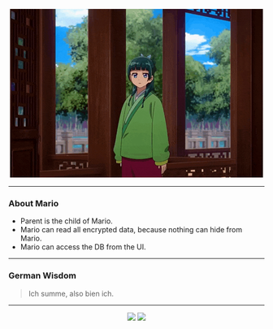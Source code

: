 <p align="center">
  <img src="assets/maomao.gif" />
</p>

---

### About Mario
- Parent is the child of Mario.
- Mario can read all encrypted data, because nothing can hide from Mario.
- Mario can access the DB from the UI.

---

### German Wisdom
> Ich summe, also bien ich.

---

<p align="center">
  <a>
    <img height="180em" src="https://github-readme-stats-eight-theta.vercel.app/api?username=Torfkopp&show_icons=true&theme=dark&include_all_commits=true&count_private=true"/>
  </a>
  <a href="https://github.com/Torfkopp?tab=repositories">
    <img height="180em" src="https://github-readme-stats-eight-theta.vercel.app/api/top-langs/?username=torfkopp&layout=compact&theme=dark&langs_count=8&hide=java"/>
  </a>
</p>
